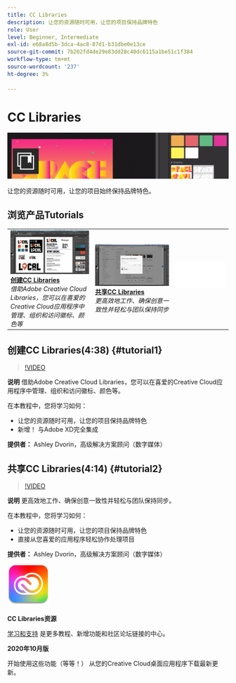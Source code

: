 ```yaml
---
title: CC Libraries
description: 让您的资源随时可用，让您的项目保持品牌特色
role: User
level: Beginner, Intermediate
exl-id: e68a8d5b-3dca-4ac8-87d1-b31dbe0e13ce
source-git-commit: 7b202fd4de29e83dd28c40dc6115a1be51c1f384
workflow-type: tm+mt
source-wordcount: '237'
ht-degree: 3%

---
```


# CC Libraries

![英雄图像教程](../assets/CCLibs.jpg)

让您的资源随时可用，让您的项目始终保持品牌特色。

## 浏览产品Tutorials

<table style="table-layout:fixed">
<tr>
 <td>
   <a href="cclibraries.md#tutorial1">
      <img alt="创建CC Libraries" src="../assets/libraries_create_dvorin_thumbnail.jpg" />
   </a>
    <div>
   <a href="cclibraries.md#tutorial1"><strong>创建CC Libraries</strong></a>
    </div>
    <em>借助Adobe Creative Cloud Libraries，您可以在喜爱的Creative Cloud应用程序中管理、组织和访问徽标、颜色等</em>
    <br>
  </td>
   <td>
   <a href="cclibraries.md#tutorial2">
      <img alt="共享CC Libraries" src="../assets/libraries_share_dvorin_thumbnail.jpg" />
   </a>
    <div>
   <a href="cclibraries.md#tutorial2"><strong>共享CC Libraries</strong></a>
    </div>
    <em>更高效地工作、确保创意一致性并轻松与团队保持同步</em>
    <br>
  </td>
  <td>
    <img alt="间隔条" src="../assets/Whitespacer.png" />
    <div>
    <br>
  </td>
</tr>
</table>

## 创建CC Libraries(4:38) {#tutorial1}

>[!VIDEO](https://video.tv.adobe.com/v/326802?hidetitle=true)

**说明**
借助Adobe Creative Cloud Libraries，您可以在喜爱的Creative Cloud应用程序中管理、组织和访问徽标、颜色等。

在本教程中，您将学习如何：
* 让您的资源随时可用，让您的项目保持品牌特色
* 新增！ 与Adobe XD完全集成

**提供者：**
Ashley Dvorin，高级解决方案顾问（数字媒体）

## 共享CC Libraries(4:14) {#tutorial2}

>[!VIDEO](https://video.tv.adobe.com/v/326803?hidetitle=true)

**说明**
更高效地工作、确保创意一致性并轻松与团队保持同步。

在本教程中，您将学习如何：
* 让您的资源随时可用，让您的项目保持品牌特色
* 直接从您喜爱的应用程序轻松协作处理项目

**提供者：**
Ashley Dvorin，高级解决方案顾问（数字媒体）

![CC Libraries徽标](../assets/cc_appicon_96.png)

**CC Libraries资源**

[学习和支持](https://helpx.adobe.com/creative-cloud/help/libraries.html) 是更多教程、新增功能和社区论坛链接的中心。

**2020年10月版**

开始使用这些功能（等等！） 从您的Creative Cloud桌面应用程序下载最新更新。

